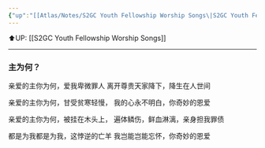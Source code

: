 ```yaml
---
{"up":"[[Atlas/Notes/S2GC Youth Fellowship Worship Songs\|S2GC Youth Fellowship Worship Songs]]","dg-publish":true,"permalink":"/atlas/notes/yf-hymn-song-008/","dgPassFrontmatter":true}
---
```


⬆️UP: [[S2GC Youth Fellowship Worship Songs]]

---

### 主为何？

亲爱的主你为何，爱我卑微罪人
离开尊贵天家降下，降生在人世间

亲爱的主你为何，甘受贫寒轻慢，
我的心永不明白，你奇妙的恩爱

亲爱的主你为何，被挂在木头上，
遍体鳞伤，鲜血淋漓，亲身担我罪债

都是为我都是为我，这悖逆的亡羊
我岂能岂能忘怀，你奇妙的恩爱
